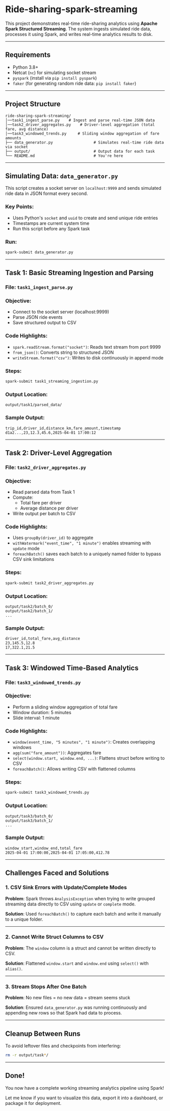 # Ride-sharing-spark-streaming

This project demonstrates real-time ride-sharing analytics using **Apache Spark Structured Streaming**. The system ingests simulated ride data, processes it using Spark, and writes real-time analytics results to disk.

---

## Requirements
- Python 3.8+
- Netcat (`nc`) for simulating socket stream
- `pyspark` (install via `pip install pyspark`)
- `faker` (for generating random ride data: `pip install faker`)

---

## Project Structure
```
ride-sharing-spark-streaming/
│──task1_ingest_parse.py    # Ingest and parse real-time JSON data
│──task2_driver_aggregates.py    # Driver-level aggregation (total fare, avg distance)
│──task3_windowed_trends.py     # Sliding window aggregation of fare amounts
├── data_generator.py                  # Simulates real-time ride data via socket
├── output/                            # Output data for each task
└── README.md                          # You're here
```

---

## Simulating Data: `data_generator.py`

This script creates a socket server on `localhost:9999` and sends simulated ride data in JSON format every second.

### Key Points:
- Uses Python's `socket` and `uuid` to create and send unique ride entries
- Timestamps are current system time
- Run this script before any Spark task

### Run:
```bash
spark-submit data_generator.py
```

---

## Task 1: Basic Streaming Ingestion and Parsing

### File: `task1_ingest_parse.py`

### Objective:
- Connect to the socket server (localhost:9999)
- Parse JSON ride events
- Save structured output to CSV

### Code Highlights:
- `spark.readStream.format("socket")`: Reads text stream from port 9999
- `from_json()`: Converts string to structured JSON
- `writeStream.format("csv")`: Writes to disk continuously in append mode

### Steps:
```bash
spark-submit task1_streaming_ingestion.py
```

### Output Location:
```
output/task1/parsed_data/
```

### Sample Output:
```csv
trip_id,driver_id,distance_km,fare_amount,timestamp
d1a2...,23,12.3,45.6,2025-04-01 17:00:12
```

---

## Task 2: Driver-Level Aggregation

### File: `task2_driver_aggregates.py`

### Objective:
- Read parsed data from Task 1
- Compute:
  - Total fare per driver
  - Average distance per driver
- Write output per batch to CSV

### Code Highlights:
- Uses `groupBy(driver_id)` to aggregate
- `withWatermark("event_time", "1 minute")` enables streaming with `update` mode
- `foreachBatch()` saves each batch to a uniquely named folder to bypass CSV sink limitations

### Steps:
```bash
spark-submit task2_driver_aggregates.py
```

### Output Location:
```
output/task2/batch_0/
output/task2/batch_1/
...
```

### Sample Output:
```csv
driver_id,total_fare,avg_distance
23,145.5,12.8
17,322.1,21.5
```

---

## Task 3: Windowed Time-Based Analytics

### File: `task3_windowed_trends.py`

### Objective:
- Perform a sliding window aggregation of total fare
- Window duration: 5 minutes
- Slide interval: 1 minute

### Code Highlights:
- `window(event_time, "5 minutes", "1 minute")`: Creates overlapping windows
- `agg(sum("fare_amount"))`: Aggregates fare
- `select(window.start, window.end, ...)`: Flattens struct before writing to CSV
- `foreachBatch()`: Allows writing CSV with flattened columns

### Steps:
```bash
spark-submit task3_windowed_trends.py
```

### Output Location:
```
output/task3/batch_0/
output/task3/batch_1/
...
```

### Sample Output:
```csv
window_start,window_end,total_fare
2025-04-01 17:00:00,2025-04-01 17:05:00,412.78
```

---

## Challenges Faced and Solutions

### 1. **CSV Sink Errors with Update/Complete Modes**
**Problem**: Spark throws `AnalysisException` when trying to write grouped streaming data directly to CSV using `update` or `complete` mode.

**Solution**: Used `foreachBatch()` to capture each batch and write it manually to a unique folder.

---

### 2. **Cannot Write Struct Columns to CSV**
**Problem**: The `window` column is a struct and cannot be written directly to CSV.

**Solution**: Flattened `window.start` and `window.end` using `select()` with `alias()`.

---

### 3. **Stream Stops After One Batch**
**Problem**: No new files = no new data = stream seems stuck

**Solution**: Ensured `data_generator.py` was running continuously and appending new rows so that Spark had data to process.

---

## Cleanup Between Runs
To avoid leftover files and checkpoints from interfering:
```bash
rm -r output/task*/
```

---

## Done!
You now have a complete working streaming analytics pipeline using Spark!

Let me know if you want to visualize this data, export it into a dashboard, or package it for deployment.
